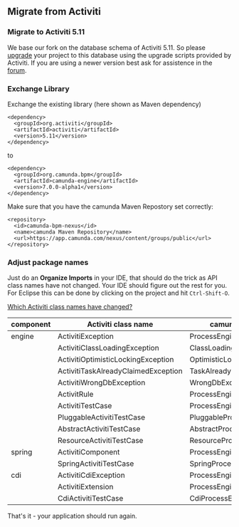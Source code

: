 ## Migrate from Activiti


### Migrate to Activiti 5.11

We base our fork on the database schema of Activiti 5.11. So please [upgrade](http://www.activiti.org/userguide/index.html#databaseUpgrade) your project to this database using the upgrade scripts provided by Activiti. If you are using a newer version best ask for assistence in the [forum](http://camunda.org/community/forum.html).

### Exchange Library

Exchange the existing library (here shown as Maven dependency)

    <dependency>
      <groupId>org.activiti</groupId>
      <artifactId>activiti</artifactId>
      <version>5.11</version>
    </dependency>

to

    <dependency>
      <groupId>org.camunda.bpm</groupId>
      <artifactId>camunda-engine</artifactId>
      <version>7.0.0-alpha1</version>
    </dependency>

Make sure that you have the camunda Maven Repostory set correctly:

    <repository>
      <id>camunda-bpm-nexus</id>
      <name>camunda Maven Repository</name>
      <url>https://app.camunda.com/nexus/content/groups/public</url>
    </repository>

### Adjust package names

Just do an **Organize Imports** in your IDE, that should do the trick as API class names have not changed. 
Your IDE should figure out the rest for you.
For Eclipse this can be done by clicking on the project and hit `Ctrl-Shift-O`.

<div class="accordion" id="accClassloading">
  <div class="accordion-group">
    <div class="accordion-heading">
      <a class="accordion-toggle collapsed" data-toggle="collapse" data-parent="#accClassloading" href="#accClassloadingCollapsed">
        <i class="icon-question-sign"></i> 
        Which Activiti class names have changed?
      </a>
    </div>
    <div id="accClassloadingCollapsed" class="accordion-body collapse">
      <div class="accordion-inner">
        <table class="table table-striped">
          <thead>
            <tr>
              <th>component</th>
              <th>Activiti class name</th>
              <th>camunda class name</th>
            </tr>
          </thead>
          <tbody>
            <tr>
              <td>engine</td>
              <td>ActivitiException</td>
              <td>ProcessEngineException</td>
            </tr>
            <tr>
              <td></td>
              <td>ActivitiClassLoadingException</td>
              <td>ClassLoadingException</td>
            </tr>
            <tr>
              <td></td>
              <td>ActivitiOptimisticLockingException</td>
              <td>OptimisticLockingException</td>
            </tr>
            <tr>
              <td></td>
              <td>ActivitiTaskAlreadyClaimedException</td>
              <td>TaskAlreadyClaimedException</td>
            </tr>
            <tr>
              <td></td>
              <td>ActivitiWrongDbException</td>
              <td>WrongDbException</td>
            </tr>
            <tr>
              <td></td>
              <td>ActivitRule</td>
              <td>ProcessEngineRule</td>
            </tr>
            <tr>
              <td></td>
              <td>ActivitiTestCase</td>
              <td>ProcessEngineTestCase</td>
            </tr>
            <tr>
              <td></td>
              <td>PluggableActivitiTestCase</td>
              <td>PluggableProcessEngineTestCase</td>
            </tr>
            <tr>
              <td></td>
              <td>AbstractActivitiTestCase</td>
              <td>AbstractProcessEngineTestCase</td>
            </tr>
            <tr>
              <td></td>
              <td>ResourceActivitiTestCase</td>
              <td>ResourceProcessEngineTestCase</td>
            </tr>
            <tr>
              <td>spring</td>
              <td>ActivitiComponent</td>
              <td>ProcessEngineComponent</td>
            </tr>
            <tr>
              <td></td>
              <td>SpringActivitiTestCase</td>
              <td>SpringProcessEngineTestCase</td>
            </tr>
            <tr>
              <td>cdi</td>
              <td>ActivitiCdiException</td>
              <td>ProcessEngineCdiException</td>
            </tr>
            <tr>
              <td></td>
              <td>ActivitiExtension</td>
              <td>ProcessEngineExtension</td>
            </tr>
            <tr>
              <td></td>
              <td>CdiActivitiTestCase</td>
              <td>CdiProcessEngineTestCase</td>
            </tr>
          </tbody>
        </table>
      </div>
    </div>
  </div>
</div>

That's it - your application should run again.